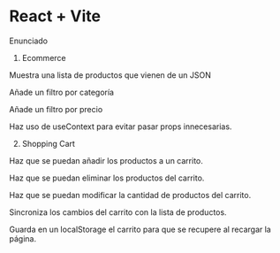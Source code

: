# React + Vite

Enunciado
1. Ecommerce

Muestra una lista de productos que vienen de un JSON

Añade un filtro por categoría

Añade un filtro por precio

Haz uso de useContext para evitar pasar props innecesarias.

2. Shopping Cart

Haz que se puedan añadir los productos a un carrito.

Haz que se puedan eliminar los productos del carrito.

Haz que se puedan modificar la cantidad de productos del carrito.

Sincroniza los cambios del carrito con la lista de productos.

Guarda en un localStorage el carrito para que se recupere al recargar la página.
